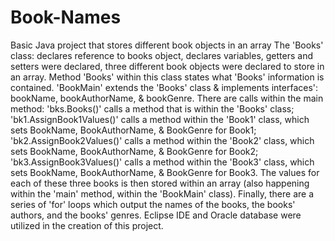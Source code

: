 # Book-Names
Basic Java project that stores different book objects in an array
The 'Books' class:  declares reference to books object, declares variables, getters and setters were declared, three different book objects were declared to store in an array.  Method 'Books' within this class states what 'Books' information is contained.
'BookMain' extends the 'Books' class & implements interfaces': bookName, bookAuthorName, & bookGenre.  There are calls within the main method:  'bks.Books()' calls a method that is within the 'Books' class; 'bk1.AssignBook1Values()' calls a method within the 'Book1' class, which sets BookName, BookAuthorName, & BookGenre for Book1; 'bk2.AssignBook2Values()' calls a method within the 'Book2' class, which sets BookName, BookAuthorName, & BookGenre for Book2; 'bk3.AssignBook3Values()' calls a method within the 'Book3' class, which sets BookName, BookAuthorName, & BookGenre for Book3. The values for each of these three books is then stored within an array (also happening within the 'main' method, within the 'BookMain' class).  Finally, there are a series of 'for' loops which output the names of the books, the books' authors, and the books' genres.
Eclipse IDE and Oracle database were utilized in the creation of this project.
